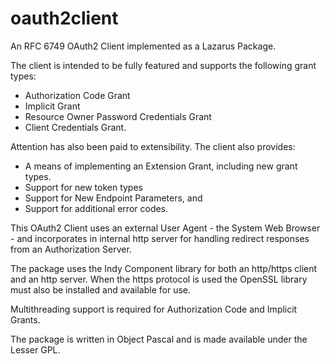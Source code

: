 # oauth2client

An RFC 6749 OAuth2 Client implemented as a Lazarus Package.

The client is intended to be fully featured and supports the following grant types:

* Authorization Code Grant
* Implicit Grant
* Resource Owner Password Credentials Grant
* Client Credentials Grant.

Attention has also been paid to extensibility. The client also provides:

* A means of implementing an Extension Grant, including new grant types.
* Support for new token types
* Support for New Endpoint Parameters, and
* Support for additional error codes.

This OAuth2 Client uses an external User Agent - the System Web Browser - and incorporates in internal http server for handling redirect responses from an Authorization Server.

The package uses the Indy Component library for both an http/https client and an http server. When the https protocol is used the OpenSSL library must also be installed and available for use.

Multithreading support is required for Authorization Code and Implicit Grants.

The package is written in Object Pascal and is made available under the Lesser GPL.
